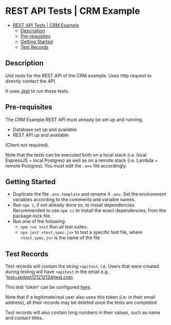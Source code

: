 # REST API Tests | CRM Example

- [REST API Tests | CRM Example](#rest-api-tests--crm-example)
  - [Description](#description)
  - [Pre-requisites](#pre-requisites)
  - [Getting Started](#getting-started)
  - [Test Records](#test-records)

## Description

Unit tests for the REST API of the CRM example. Uses http request to directly contact the API.

It uses [Jest](https://jestjs.io/) to run these tests.

## Pre-requisites

The CRM Example REST API must already be set up and running.
* Database set up and available
* REST API up and available

(Client not required).

Note that the tests can be executed both on a local stack (i.e. local ExpressJS + local Postgres) as well as on a remote stack (i.e. Lambda + remote Postgres). You must edit the `.env` file accordingly.


## Getting Started

* Duplicate the file `.env.template` and rename it `.env`. Set the environment variables according to the comments and variable names.
* Run `npm i`, if not already done so, to install dependencies. Recommended to use `npm ci` to install the exact dependencies, from the package-lock file.
* Run one of the following:
  * `npm run test` Run all test suites.
  * `npx jest <test.spec.js>` to test a specific test file, where `<test.spec.js>` is the name of the file

## Test Records

Test records will contain the string `+apitest`. i.e. Users that were created during testing will have `+apitest` in the email e.g. 'test+apitest12121212@test.com.

This test 'token' can be configured [here](./lib/common.js).

Note that if a legitimate/real user also uses this token (i.e. in their email address), all their records may be deleted once the tests are completed.

Test records will also contain long numbers in their values, such as name and contact titles.